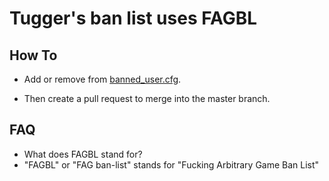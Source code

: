 # Tugger's ban list uses FAGBL
## How To
* Add or remove from [banned_user.cfg](banned_user.cfg).

* Then create a pull request to merge into the master branch.


## FAQ
 * What does FAGBL stand for?
  * "FAGBL" or "FAG ban-list" stands for "Fucking Arbitrary Game Ban List"
